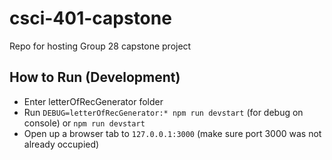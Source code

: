 # csci-401-capstone
Repo for hosting Group 28 capstone project

## How to Run (Development)
+ Enter letterOfRecGenerator folder
+ Run `DEBUG=letterOfRecGenerator:* npm run devstart` (for debug on console) or `npm run devstart`
+ Open up a browser tab to `127.0.0.1:3000` (make sure port 3000 was not already occupied)